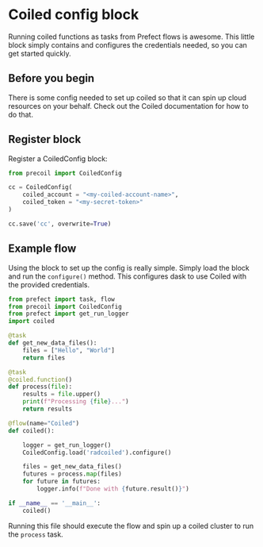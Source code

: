 # Coiled config block

Running coiled functions as tasks from Prefect flows is awesome. This little block simply contains and configures the credentials needed, so you can get started quickly.

## Before you begin

There is some config needed to set up coiled so that it can spin up cloud resources on your behalf. Check out the Coiled documentation for how to do that.

## Register block
Register a CoiledConfig block:

```py
from precoil import CoiledConfig

cc = CoiledConfig(
    coiled_account = "<my-coiled-account-name>",
    coiled_token = "<my-secret-token>"
)

cc.save('cc', overwrite=True)
```

## Example flow

Using the block to set up the config is really simple. Simply load the block and run the `configure()` method. This configures dask to use Coiled with the provided credentials.

```py
from prefect import task, flow
from precoil import CoiledConfig
from prefect import get_run_logger
import coiled

@task
def get_new_data_files():
    files = ["Hello", "World"]
    return files

@task
@coiled.function()
def process(file):
    results = file.upper()
    print(f"Processing {file}...")
    return results

@flow(name="Coiled")
def coiled():

    logger = get_run_logger()
    CoiledConfig.load('radcoiled').configure()

    files = get_new_data_files()
    futures = process.map(files)
    for future in futures:
        logger.info(f"Done with {future.result()}")

if __name__ == '__main__':
    coiled()
```

Running this file should execute the flow and spin up a coiled cluster to run the `process` task.